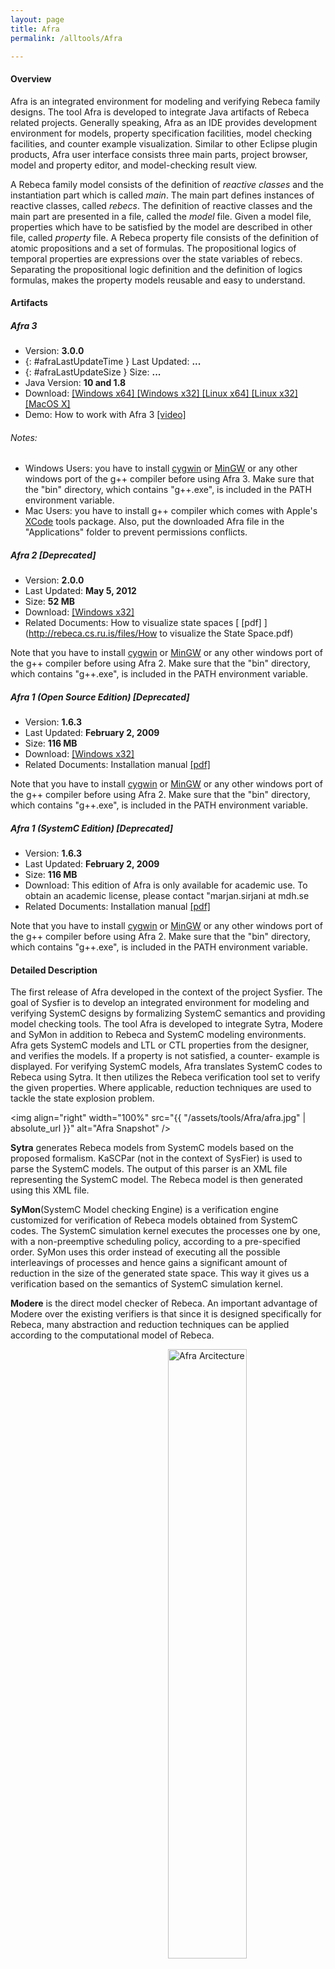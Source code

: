 ```yaml
---
layout: page
title: Afra
permalink: /alltools/Afra

---
```


#### Overview

Afra is an integrated environment for modeling and verifying Rebeca family designs. The tool Afra is developed to integrate Java artifacts of Rebeca related projects. Generally speaking, Afra as an IDE provides development environment for models, property specification facilities, model checking facilities, and counter example visualization. Similar to other Eclipse plugin products, Afra user interface consists three main parts, project browser, model and property editor, and model-checking result view.

A Rebeca family model consists of the definition of _reactive classes_ and the instantiation part which is called _main_. The main part defines instances of reactive classes, called _rebecs_. The definition of reactive classes and the main part are presented in a file, called the _model_ file. Given a model file, properties which have to be satisfied by the model are described in other file, called _property_ file. A Rebeca property file consists of the definition of atomic propositions and a set of formulas. The propositional logics of temporal properties are expressions over the state variables of rebecs. Separating the propositional logic definition and the definition of logics formulas, makes the property models reusable and easy to understand.

#### Artifacts
##### Afra 3
* Version: **3.0.0**
* {: #afraLastUpdateTime } Last Updated: **...**
* {: #afraLastUpdateSize } Size: **...**
* Java Version: **10 and 1.8**
* Download: 
[ [Windows x64] ](https://github.com/rebeca-lang/org.rebecalang.afra/releases/download/CircleCIRelease/Afra-win32.win32.x86_64.zip) 
[ [Windows x32] ](https://github.com/rebeca-lang/org.rebecalang.afra/releases/download/CircleCIRelease/Afra-win32.win32.x86.zip) 
[ [Linux x64] ](https://github.com/rebeca-lang/org.rebecalang.afra/releases/download/CircleCIRelease/Afra-linux.gtk.x86_64.tar.gz) 
[ [Linux x32] ](https://github.com/rebeca-lang/org.rebecalang.afra/releases/download/CircleCIRelease/Afra-linux.gtk.x86.tar.gz) 
[ [MacOS X] ](https://github.com/rebeca-lang/org.rebecalang.afra/releases/download/CircleCIRelease/Afra-macosx.cocoa.x86_64.tar.gz)
* Demo: How to work with Afra 3 [ [video] ](/assets/tools/Afra/Afra-3.0-Demo.mov)

<script type="text/javascript">
    fetch("https://api.github.com/repos/rebeca-lang/org.rebecalang.afra/releases")
      .then((resp) => resp.json())
      .then(function(data) {
        var months = ["January", "February", "March", "April", "May", "June", "July", "August", "September", "October", "November", "December"];
        var dateObject = new Date(data[0].assets[0].updated_at);
        var dateString = dateObject.getDate() + ' ';
        dateString += months[dateObject.getMonth()] + ' ';
        dateString += dateObject.getFullYear();
        document.getElementById("afraLastUpdateTime").innerHTML = 'Last Updated: <strong>' +dateString + '</strong>';
        var size = data[0].assets[0].size;
        document.getElementById("afraLastUpdateSize").innerHTML = 'Size: <strong>' + Number.parseInt(size / (1024 * 1024)) + ' MB</strong>';
        })
      .catch(function(error) {
      });
</script>

###### Notes:
* Windows Users: you have to install [cygwin](http://www.cygwin.com) or [MinGW](http://www.mingw.org) or any other windows port of the g++ compiler before using Afra 3. Make sure that the "bin" directory, which contains "g++.exe", is included in the PATH environment variable.
* Mac Users: you have to install g++ compiler which comes with Apple's [XCode](https://developer.apple.com/xcode/) tools package. Also, put the downloaded Afra file in the "Applications" folder to prevent permissions conflicts.

##### Afra 2 **[Deprecated]**
* Version: **2.0.0**
* Last Updated: **May 5, 2012**
* Size: **52 MB**
* Download: [ [Windows x32] ](http://rebeca.cs.ru.is/files/afra2.zip)
* Related Documents: How to visualize state spaces [ [pdf] ](http://rebeca.cs.ru.is/files/How to visualize the State Space.pdf)

Note that you have to install [cygwin](http://www.cygwin.com) or [MinGW](http://www.mingw.org) or any other windows port of the g++ compiler before using Afra 2. Make sure that the "bin" directory, which contains "g++.exe", is included in the PATH environment variable.

##### Afra 1 (Open Source Edition)  **[Deprecated]**
* Version: **1.6.3**
* Last Updated: **February 2, 2009**
* Size: **116 MB**
* Download: [ [Windows x32] ](http://rebeca.cs.ru.is/files/afra-rebeca-only.exe)
* Related Documents: Installation manual [ [pdf] ](afra-installation.pdf)

Note that you have to install [cygwin](http://www.cygwin.com) or [MinGW](http://www.mingw.org) or any other windows port of the g++ compiler before using Afra 2. Make sure that the "bin" directory, which contains "g++.exe", is included in the PATH environment variable.

##### Afra 1 (SystemC Edition)  **[Deprecated]**
* Version: **1.6.3**
* Last Updated: **February 2, 2009**
* Size: **116 MB**
* Download: This edition of Afra is only available for academic use. To obtain an academic license, please contact "marjan.sirjani at mdh.se
* Related Documents: Installation manual [ [pdf] ](afra-installation.pdf)

Note that you have to install [cygwin](http://www.cygwin.com) or [MinGW](http://www.mingw.org) or any other windows port of the g++ compiler before using Afra 2. Make sure that the "bin" directory, which contains "g++.exe", is included in the PATH environment variable.

#### Detailed Description
The first release of Afra developed in the context of the project Sysfier. The goal of Sysfier is to develop an integrated environment for modeling and verifying SystemC designs by formalizing SystemC semantics and providing model checking tools. The tool Afra is developed to integrate Sytra, Modere and SyMon in addition to Rebeca and SystemC modeling environments. Afra gets SystemC models and LTL or CTL properties from the designer, and verifies the models. If a property is not satisfied, a counter- example is displayed. For verifying SystemC models, Afra translates SystemC codes to Rebeca using Sytra. It then utilizes the Rebeca verification tool set to verify the given properties. Where applicable, reduction techniques are used to tackle the state explosion problem.

<img align="right" width="100%" src="{{ "/assets/tools/Afra/afra.jpg" | absolute_url }}" alt="Afra Snapshot" />


**Sytra** generates Rebeca models from SystemC models based on the proposed formalism. KaSCPar (not in the context of SysFier) is used to parse the SystemC models. The output of this parser is an XML file representing the SystemC model. The Rebeca model is then generated using this XML file.

**SyMon**(SystemC Model checking Engine) is a verification engine customized for verification of Rebeca models obtained from SystemC codes. The SystemC simulation kernel executes the processes one by one, with a non-preemptive scheduling policy, according to a pre-specified order. SyMon uses this order instead of executing all the possible interleavings of processes and hence gains a significant amount of reduction in the size of the generated state space. This way it gives us a verification based on the semantics of SystemC simulation kernel.

**Modere** is the direct model checker of Rebeca. An important advantage of Modere over the existing verifiers is that since it is designed specifically for Rebeca, many abstraction and reduction techniques can be applied according to the computational model of Rebeca.

<p class="center">
<img align="right" width="50%" src="{{ "/assets/tools/Afra/afra_arch.jpg" | absolute_url }}" alt="Afra Arcitecture" />
</p>
